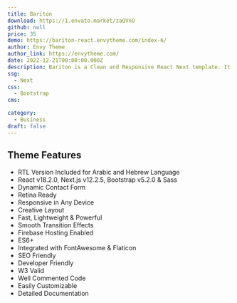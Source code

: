 ```yaml
---
title: Bariton
download: https://1.envato.market/zaQVnO
github: null
price: 35
demo: https://bariton-react.envytheme.com/index-6/
author: Envy Theme
author_link: https://envytheme.com/
date: 2022-12-21T00:00:00.000Z
description: Bariton is a Clean and Responsive React Next template. It is built with ReactJS, NextJS, Bootstrap, and Sass with Firebase hosting setup.
ssg:
  - Next
css:
  - Bootstrap
cms:

category:
  - Business
draft: false
---
```

## Theme Features

- RTL Version Included for Arabic and Hebrew Language
- React v18.2.0, Next.js v12.2.5, Bootstrap v5.2.0 & Sass
- Dynamic Contact Form
- Retina Ready
- Responsive in Any Device
- Creative Layout
- Fast, Lightweight & Powerful
- Smooth Transition Effects
- Firebase Hosting Enabled
- ES6+
- Integrated with FontAwesome & Flaticon
- SEO Friendly
- Developer Friendly
- W3 Valid
- Well Commented Code
- Easily Customizable
- Detailed Documentation
